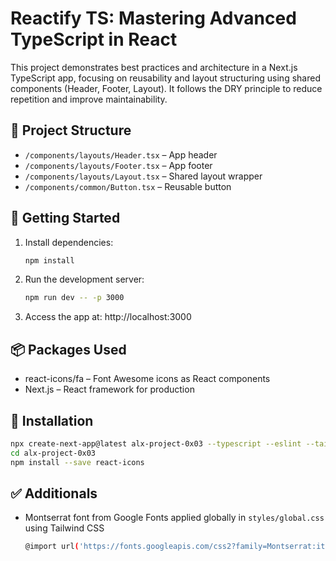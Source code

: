 # Reactify TS: Mastering Advanced TypeScript in React

This project demonstrates best practices and architecture in a Next.js TypeScript app, focusing on reusability and layout structuring using shared components (Header, Footer, Layout). It follows the DRY principle to reduce repetition and improve maintainability.

## 📁 Project Structure

- `/components/layouts/Header.tsx` – App header
- `/components/layouts/Footer.tsx` – App footer
- `/components/layouts/Layout.tsx` – Shared layout wrapper
- `/components/common/Button.tsx` – Reusable button

## 🚀 Getting Started

1. Install dependencies:
   ```bash
   npm install
   ```
2. Run the development server:
   ```bash
   npm run dev -- -p 3000
   ```
3. Access the app at: http://localhost:3000

## 📦 Packages Used

- react-icons/fa – Font Awesome icons as React components
- Next.js – React framework for production

## 🔧 Installation

```bash
npx create-next-app@latest alx-project-0x03 --typescript --eslint --tailwind
cd alx-project-0x03
npm install --save react-icons
```

## ✅ Additionals

- Montserrat font from Google Fonts applied globally in `styles/global.css` using Tailwind CSS
  ```bash
  @import url('https://fonts.googleapis.com/css2?family=Montserrat:ital,wght@0,100..900;1,100..900&display=swap');
  ```
